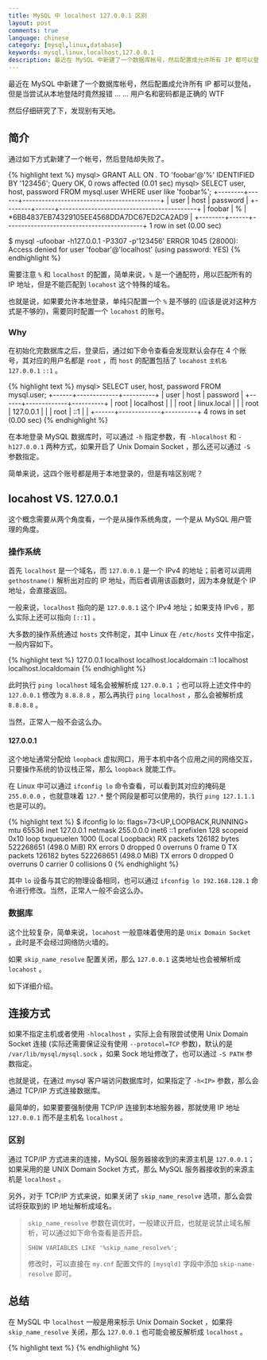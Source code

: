 ```yaml
---
title: MySQL 中 localhost 127.0.0.1 区别
layout: post
comments: true
language: chinese
category: [mysql,linux,database]
keywords: mysql,linux,localhost,127.0.0.1
description: 最近在 MySQL 中新建了一个数据库帐号，然后配置成允许所有 IP 都可以登陆，但是当尝试从本地登陆时竟然报错 ... ... 用户名和密码都是正确的 WTF 然后仔细研究了下，发现别有天地。
---
```


最近在 MySQL 中新建了一个数据库帐号，然后配置成允许所有 IP 都可以登陆，但是当尝试从本地登陆时竟然报错 ... ... 用户名和密码都是正确的 WTF

然后仔细研究了下，发现别有天地。

<!-- more -->

## 简介

通过如下方式新建了一个帐号，然后登陆却失败了。

{% highlight text %}
mysql> GRANT ALL ON *.* TO 'foobar'@'%' IDENTIFIED BY '123456';
Query OK, 0 rows affected (0.01 sec)
mysql> SELECT user, host, password FROM mysql.user WHERE user like 'foobar%';
+--------+------+-------------------------------------------+
| user   | host | password                                  |
+--------+------+-------------------------------------------+
| foobar | %    | *6BB4837EB74329105EE4568DDA7DC67ED2CA2AD9 |
+--------+------+-------------------------------------------+
1 row in set (0.00 sec)

$ mysql -ufoobar -h127.0.0.1 -P3307 -p'123456'
ERROR 1045 (28000): Access denied for user 'foobar'@'localhost' (using password: YES)
{% endhighlight %}

需要注意 `%` 和 `localhost` 的配置，简单来说，`%` 是一个通配符，用以匹配所有的 IP 地址，但是不能匹配到 `locahost` 这个特殊的域名。

也就是说，如果要允许本地登录，单纯只配置一个 `%` 是不够的 (应该是说对这种方式是不够的)，需要同时配置一个 `locahost` 的账号。

### Why

在初始化完数据库之后，登录后，通过如下命令查看会发现默认会存在 4 个账号，其对应的用户名都是 `root` ，而 `host` 的配置包括了 `locahost` `主机名` `127.0.0.1` `::1` 。

{% highlight text %}
mysql> SELECT user, host, password FROM mysql.user;
+------+-------------+----------+
| user | host        | password |
+------+-------------+----------+
| root | localhost   |          |
| root | linux.local |          |
| root | 127.0.0.1   |          |
| root | ::1         |          |
+------+-------------+----------+
4 rows in set (0.00 sec)
{% endhighlight %}

在本地登录 MySQL 数据库时，可以通过 `-h` 指定参数，有 `-hlocalhost` 和 `-h127.0.0.1` 两种方式，如果开启了 Unix Domain Socket ，那么还可以通过 `-S` 参数指定。

简单来说，这四个账号都是用于本地登录的，但是有啥区别呢？

## locahost VS. 127.0.0.1

这个概念需要从两个角度看，一个是从操作系统角度，一个是从 MySQL 用户管理的角度。

### 操作系统

首先 `localhost` 是一个域名，而 `127.0.0.1` 是一个 IPv4 的地址；前者可以调用 `gethostname()` 解析出对应的 IP 地址，而后者调用该函数时，因为本身就是个 IP 地址，会直接返回。

<!--
本地地址还有一种简单的写法 `127.1` ，在调用 `gethostname()` 的时候会返回 `127.0.0.1` 这个 IP 地址。
-->

一般来说，`localhost` 指向的是 `127.0.0.1` 这个 IPv4 地址；如果支持 IPv6 ，那么实际上还可以指向 `[::1]` 。

大多数的操作系统通过 `hosts` 文件制定，其中 Linux 在 `/etc/hosts` 文件中指定，一般内容如下。

{% highlight text %}
127.0.0.1 localhost localhost.localdomain
::1       localhost localhost.localdomain
{% endhighlight %}

此时执行 `ping localhost` 域名会被解析成 `127.0.0.1` ；也可以将上述文件中的 `127.0.0.1` 修改为 `8.8.8.8` ，那么再执行 `ping localhost` ，那么会被解析成 `8.8.8.8` 。

当然，正常人一般不会这么办。

#### 127.0.0.1

这个地址通常分配给 `loopback` 虚拟网口，用于本机中各个应用之间的网络交互，只要操作系统的协议栈正常，那么 `loopback` 就能工作。

在 Linux 中可以通过 `ifconfig lo` 命令查看，可以看到其对应的掩码是 `255.0.0.0` ，也就意味着 `127.*` 整个网段是都可以使用的，执行 `ping 127.1.1.1` 也是可以的。

{% highlight text %}
$ ifconfig lo
lo: flags=73<UP,LOOPBACK,RUNNING>  mtu 65536
        inet 127.0.0.1  netmask 255.0.0.0
        inet6 ::1  prefixlen 128  scopeid 0x10<host>
        loop  txqueuelen 1000  (Local Loopback)
        RX packets 126182  bytes 522268651 (498.0 MiB)
        RX errors 0  dropped 0  overruns 0  frame 0
        TX packets 126182  bytes 522268651 (498.0 MiB)
        TX errors 0  dropped 0 overruns 0  carrier 0  collisions 0
{% endhighlight %}

其中 `lo` 设备与其它的物理设备相同，也可以通过 `ifconfig lo 192.168.128.1` 命令进行修改。当然，正常人一般不会这么办。

### 数据库

这个比较复杂，简单来说，`locahost` 一般意味着使用的是 `Unix Domain Socket` ，此时是不会经过网络防火墙的。

如果 `skip_name_resolve` 配置关闭，那么 `127.0.0.1` 这类地址也会被解析成 `locahost` 。

如下详细介绍。

## 连接方式

如果不指定主机或者使用 `-hlocalhost` ，实际上会有限尝试使用 Unix Domain Socket 连接 (实际还需要保证没有使用 `--protocol=TCP` 参数)，默认的是 `/var/lib/mysql/mysql.sock` ，如果 Sock 地址修改了，也可以通过 `-S PATH` 参数指定。

也就是说，在通过 mysql 客户端访问数据库时，如果指定了 `-h<IP>` 参数，那么会通过 TCP/IP 方式连接数据库。

最简单的，如果要要强制使用 TCP/IP 连接到本地服务器，那就使用 IP 地址 `127.0.0.1` 而不是主机名 `localhost` 。

### 区别

通过 TCP/IP 方式进来的连接，MySQL 服务器接收到的来源主机是 `127.0.0.1`；如果采用的是 UNIX Domain Socket 方式，那么 MySQL 服务器接收到的来源主机是 `localhost` 。

另外，对于 TCP/IP 方式来说，如果关闭了 `skip_name_resolve` 选项，那么会尝试将获取到的 IP 地址解析成域名。

> `skip_name_resolve` 参数在调优时，一般建议开启，也就是说禁止域名解析，可以通过如下命令查看是否开启。
>
>  `SHOW VARIABLES LIKE '%skip_name_resolve%';`
>
> 修改时，可以直接在 `my.cnf` 配置文件的 `[mysqld]` 字段中添加 `skip-name-resolve` 即可。

<!--
关于skip_name_resolve配置项详细可以查看
https://www.cnblogs.com/ivictor/p/5311607.html
-->

## 总结

在 MySQL 中 `localhost` 一般是用来标示 Unix Domain Socket ，如果将 `skip_name_resolve` 关闭，那么 `127.0.0.1` 也可能会被反解析成 `localhost` 。

{% highlight text %}
{% endhighlight %}
